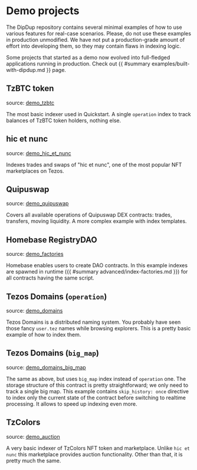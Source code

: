 # Demo projects

<!-- TODO: More demo descriptions -->

The DipDup repository contains several minimal examples of how to use various features for real-case scenarios. Please, do not use these examples in production unmodified. We have not put a production-grade amount of effort into developing them, so they may contain flaws in indexing logic.

Some projects that started as a demo now evolved into full-fledged applications running in production. Check out {{ #summary examples/built-with-dipdup.md }} page.

## TzBTC token

source: [demo_tzbtc](https://github.com/dipdup-io/dipdup/tree/master/src/demo_tzbtc)

The most basic indexer used in Quickstart. A single `operation` index to track balances of TzBTC token holders, nothing else.

## hic et nunc

source: [demo_hic_et_nunc](https://github.com/dipdup-io/dipdup/tree/master/src/demo_hic_et_nunc)

Indexes trades and swaps of "hic et nunc", one of the most popular NFT marketplaces on Tezos.

## Quipuswap

source: [demo_quipuswap](https://github.com/dipdup-io/dipdup/tree/master/src/demo_quipuswap)

Covers all available operations of Quipuswap DEX contracts: trades, transfers, moving liquidity. A more complex example with index templates.

## Homebase RegistryDAO

source: [demo_factories](https://github.com/dipdup-io/dipdup/tree/master/src/demo_factories)

Homebase enables users to create DAO contracts. In this example indexes are spawned in runtime ({{ #summary advanced/index-factories.md }}) for all contracts having the same script.

## Tezos Domains (`operation`)

source: [demo_domains](https://github.com/dipdup-io/dipdup/tree/master/src/demo_domains)

Tezos Domains is a distributed naming system. You probably have seen those fancy `user.tez` names while browsing explorers. This is a pretty basic example of how to index them.

## Tezos Domains (`big_map`)

source: [demo_domains_big_map](https://github.com/dipdup-io/dipdup/tree/master/src/demo_domains_big_map)

The same as above, but uses `big_map` index instead of `operation` one. The storage structure of this contract is pretty straightforward; we only need to track a single big map. This example contains `skip_history: once` directive to index only the current state of the contract before switching to realtime processing. It allows to speed up indexing even more.

## TzColors

source: [demo_auction](https://github.com/dipdup-io/dipdup/tree/master/src/demo_auction)

A very basic indexer of TzColors NFT token and marketplace. Unlike `hic et nunc` this marketplace provides auction functionality. Other than that, it is pretty much the same.
